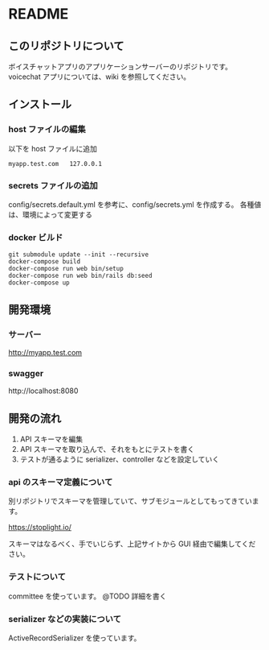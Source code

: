 # README

## このリポジトリについて

ボイスチャットアプリのアプリケーションサーバーのリポジトリです。
voicechat アプリについては、wiki を参照してください。

## インストール

### host ファイルの編集

以下を host ファイルに追加

```
myapp.test.com   127.0.0.1
```

### secrets ファイルの追加

config/secrets.default.yml を参考に、config/secrets.yml を作成する。
各種値は、環境によって変更する

### docker ビルド

```
git submodule update --init --recursive
docker-compose build
docker-compose run web bin/setup
docker-compose run web bin/rails db:seed
docker-compose up
```

## 開発環境

### サーバー

http://myapp.test.com

### swagger

http://localhost:8080

## 開発の流れ

1. API スキーマを編集
2. API スキーマを取り込んで、それをもとにテストを書く
3. テストが通るように serializer、controller などを設定していく

### api のスキーマ定義について

別リポジトリでスキーマを管理していて、サブモジュールとしてもってきています。

https://stoplight.io/

スキーマはなるべく、手でいじらず、上記サイトから GUI 経由で編集してください。

### テストについて

committee を使っています。
@TODO 詳細を書く

### serializer などの実装について

ActiveRecordSerializer を使っています。
